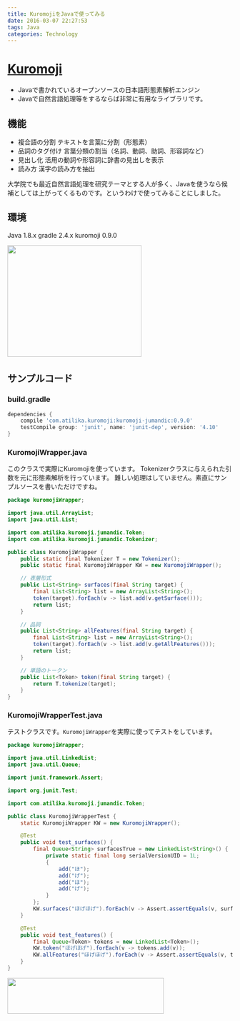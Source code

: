 ```yaml
---
title: KuromojiをJavaで使ってみる
date: 2016-03-07 22:27:53
tags: Java
categories: Technology
---
```

# [Kuromoji](http://www.atilika.com/ja/products/kuromoji.html)
* Javaで書かれているオープンソースの日本語形態素解析エンジン
* Javaで自然言語処理等をするならば非常に有用なライブラリです。

## 機能
* 複合語の分割 テキストを言葉に分割（形態素）
* 品詞のタグ付け 言葉分類の割当（名詞、動詞、助詞、形容詞など）
* 見出し化 活用の動詞や形容詞に辞書の見出しを表示
* 読み方 漢字の読み方を抽出

大学院でも最近自然言語処理を研究テーマとする人が多く、Javaを使うなら候補としては上がってくるものです。というわけで使ってみることにしました。

## 環境
Java 1.8.x
gradle 2.4.x
kuromoji 0.9.0

<a href="http://px.a8.net/svt/ejp?a8mat=2I0Y1E+D7PD4I+3C9Q+60H7L" target="_blank">
<img border="0" width="300" height="250" alt="" src="http://www22.a8.net/svt/bgt?aid=151209554799&wid=001&eno=01&mid=s00000015587001010000&mc=1"></a>
<img border="0" width="1" height="1" src="http://www13.a8.net/0.gif?a8mat=2I0Y1E+D7PD4I+3C9Q+60H7L" alt="">

## サンプルコード

### build.gradle

``` gradle
dependencies {
    compile 'com.atilika.kuromoji:kuromoji-jumandic:0.9.0'
    testCompile group: 'junit', name: 'junit-dep', version: '4.10'
}
```

### KuromojiWrapper.java
このクラスで実際にKuromojiを使っています。
Tokenizerクラスに与えられた引数を元に形態素解析を行っています。
難しい処理はしていません。素直にサンプルソースを書いただけですね。

``` java
package kuromojiWrapper;

import java.util.ArrayList;
import java.util.List;

import com.atilika.kuromoji.jumandic.Token;
import com.atilika.kuromoji.jumandic.Tokenizer;

public class KuromojiWrapper {
    public static final Tokenizer T = new Tokenizer();
    public static final KuromojiWrapper KW = new KuromojiWrapper();

    // 表層形式
    public List<String> surfaces(final String target) {
        final List<String> list = new ArrayList<String>();
        token(target).forEach(v -> list.add(v.getSurface()));
        return list;
    }

    // 品詞
    public List<String> allFeatures(final String target) {
        final List<String> list = new ArrayList<String>();
        token(target).forEach(v -> list.add(v.getAllFeatures()));
        return list;
    }

    // 単語のトークン
    public List<Token> token(final String target) {
        return T.tokenize(target);
    }
}
```

### KuromojiWrapperTest.java
テストクラスです。`KuromojiWrapper`を実際に使ってテストをしています。

``` java
package kuromojiWrapper;

import java.util.LinkedList;
import java.util.Queue;

import junit.framework.Assert;

import org.junit.Test;

import com.atilika.kuromoji.jumandic.Token;

public class KuromojiWrapperTest {
    static KuromojiWrapper KW = new KuromojiWrapper();

    @Test
    public void test_surfaces() {
        final Queue<String> surfacesTrue = new LinkedList<String>() {
            private static final long serialVersionUID = 1L;
            {
                add("ほ");
                add("げ");
                add("ほ");
                add("げ");
            }
        };
        KW.surfaces("ほげほげ").forEach(v -> Assert.assertEquals(v, surfacesTrue.poll()));
    }

    @Test
    public void test_features() {
        final Queue<Token> tokens = new LinkedList<Token>();
        KW.token("ほげほげ").forEach(v -> tokens.add(v));
        KW.allFeatures("ほげほげ").forEach(v -> Assert.assertEquals(v, tokens.poll().getAllFeatures()));
    }
}
```

<a href="http://px.a8.net/svt/ejp?a8mat=2I0Y1E+BZ1UR6+50+2HSDQP" target="_blank">
<img border="0" width="350" height="80" alt="" src="http://www20.a8.net/svt/bgt?aid=151209554724&wid=001&eno=01&mid=s00000000018015081000&mc=1"></a>
<img border="0" width="1" height="1" src="http://www12.a8.net/0.gif?a8mat=2I0Y1E+BZ1UR6+50+2HSDQP" alt="">
